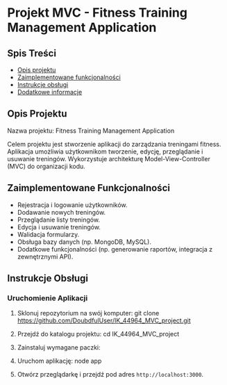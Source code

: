 # Projekt MVC - Fitness Training Management Application

## Spis Treści
- [Opis projektu](#opis-projektu)
- [Zaimplementowane funkcjonalności](#zaimplementowane-funkcjonalności)
- [Instrukcje obsługi](#instrukcje-obsługi)
- [Dodatkowe informacje](#dodatkowe-informacje)

## Opis Projektu
Nazwa projektu: Fitness Training Management Application

Celem projektu jest stworzenie aplikacji do zarządzania treningami fitness. Aplikacja umożliwia użytkownikom tworzenie, edycję, przeglądanie i usuwanie treningów. Wykorzystuje architekturę Model-View-Controller (MVC) do organizacji kodu.

## Zaimplementowane Funkcjonalności
- Rejestracja i logowanie użytkowników.
- Dodawanie nowych treningów.
- Przeglądanie listy treningów.
- Edycja i usuwanie treningów.
- Walidacja formularzy.
- Obsługa bazy danych (np. MongoDB, MySQL).
- Dodatkowe funkcjonalności (np. generowanie raportów, integracja z zewnętrznymi API).

## Instrukcje Obsługi
### Uruchomienie Aplikacji
1. Sklonuj repozytorium na swój komputer:
git clone https://github.com/DoubdfulUser/IK_44964_MVC_project.git

2. Przejdź do katalogu projektu:
cd IK_44964_MVC_project

3. Zainstaluj wymagane paczki:
   
4. Uruchom aplikację:
node app

5. Otwórz przeglądarkę i przejdź pod adres `http://localhost:3000`.
